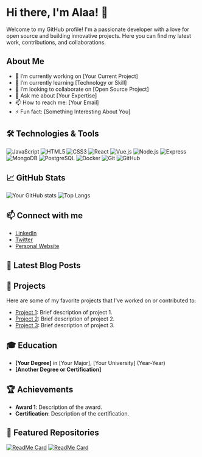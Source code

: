 # Hi there, I'm Alaa! 👋

Welcome to my GitHub profile! I'm a passionate developer with a love for open source and building innovative projects. Here you can find my latest work, contributions, and collaborations.

## About Me
- 🔭 I’m currently working on [Your Current Project]
- 🌱 I’m currently learning [Technology or Skill]
- 👯 I’m looking to collaborate on [Open Source Project]
- 💬 Ask me about [Your Expertise]
- 📫 How to reach me: [Your Email]
- ⚡ Fun fact: [Something Interesting About You]

## 🛠️ Technologies & Tools
![JavaScript](https://img.shields.io/badge/-JavaScript-F7DF1E?style=flat&logo=javascript&logoColor=black)
![HTML5](https://img.shields.io/badge/-HTML5-E34F26?style=flat&logo=html5&logoColor=white)
![CSS3](https://img.shields.io/badge/-CSS3-1572B6?style=flat&logo=css3&logoColor=white)
![React](https://img.shields.io/badge/-React-61DAFB?style=flat&logo=react&logoColor=black)
![Vue.js](https://img.shields.io/badge/-Vue.js-4FC08D?style=flat&logo=vue.js&logoColor=white)
![Node.js](https://img.shields.io/badge/-Node.js-339933?style=flat&logo=node.js&logoColor=white)
![Express](https://img.shields.io/badge/-Express-000000?style=flat&logo=express&logoColor=white)
![MongoDB](https://img.shields.io/badge/-MongoDB-47A248?style=flat&logo=mongodb&logoColor=white)
![PostgreSQL](https://img.shields.io/badge/-PostgreSQL-336791?style=flat&logo=postgresql&logoColor=white)
![Docker](https://img.shields.io/badge/-Docker-2496ED?style=flat&logo=docker&logoColor=white)
![Git](https://img.shields.io/badge/-Git-F05032?style=flat&logo=git&logoColor=white)
![GitHub](https://img.shields.io/badge/-GitHub-181717?style=flat&logo=github&logoColor=white)

## 📈 GitHub Stats
![Your GitHub stats](https://github-readme-stats.vercel.app/api?username=Mr-alaa&show_icons=true&theme=radical)
![Top Langs](https://github-readme-stats.vercel.app/api/top-langs/?username=Mr-alaa&layout=compact&theme=radical)

## 📫 Connect with me
- [LinkedIn](https://www.linkedin.com/in/your-profile)
- [Twitter](https://twitter.com/your-profile)
- [Personal Website](https://yourwebsite.com)

## 📝 Latest Blog Posts
<!-- BLOG-POST-LIST:START -->
<!-- BLOG-POST-LIST:END -->

## 🔧 Projects
Here are some of my favorite projects that I've worked on or contributed to:

- [Project 1](https://github.com/Mr-alaa/project-1): Brief description of project 1.
- [Project 2](https://github.com/Mr-alaa/project-2): Brief description of project 2.
- [Project 3](https://github.com/Mr-alaa/project-3): Brief description of project 3.

## 🎓 Education
- **[Your Degree]** in [Your Major], [Your University] (Year-Year)
- **[Another Degree or Certification]**

## 🏆 Achievements
- **Award 1**: Description of the award.
- **Certification**: Description of the certification.

## 🌟 Featured Repositories
[![ReadMe Card](https://github-readme-stats.vercel.app/api/pin/?username=Mr-alaa&repo=repo-name&theme=radical)](https://github.com/Mr-alaa/repo-name)
[![ReadMe Card](https://github-readme-stats.vercel.app/api/pin/?username=Mr-alaa&repo=repo-name&theme=radical)](https://github.com/Mr-alaa/repo-name)
